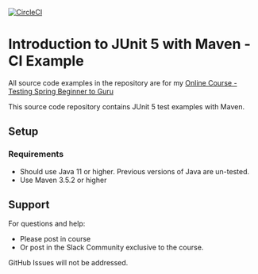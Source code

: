 [![CircleCI](https://circleci.com/gh/rupeshvv/testing-java-junit5-ci/tree/master.svg?style=svg)](https://circleci.com/gh/rupeshvv/testing-java-junit5-ci/tree/master)
# Introduction to JUnit 5 with Maven -CI Example

All source code examples in the repository are for my [Online Course - Testing Spring Beginner to Guru](https://www.udemy.com/testing-spring-boot-beginner-to-guru/?couponCode=GITHUB_REPO)

This source code repository contains JUnit 5 test examples with Maven.

## Setup
### Requirements
* Should use Java 11 or higher. Previous versions of Java are un-tested.
* Use Maven 3.5.2 or higher

## Support
For questions and help:
* Please post in course
* Or post in the Slack Community exclusive to the course.

GitHub Issues will not be addressed.

